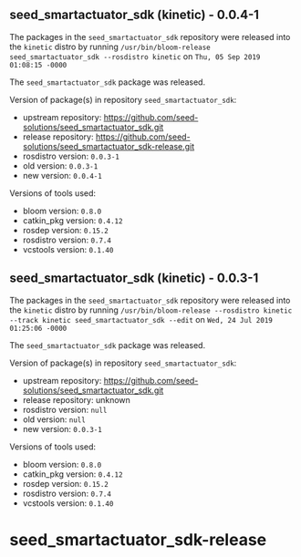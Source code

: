 ## seed_smartactuator_sdk (kinetic) - 0.0.4-1

The packages in the `seed_smartactuator_sdk` repository were released into the `kinetic` distro by running `/usr/bin/bloom-release seed_smartactuator_sdk --rosdistro kinetic` on `Thu, 05 Sep 2019 01:08:15 -0000`

The `seed_smartactuator_sdk` package was released.

Version of package(s) in repository `seed_smartactuator_sdk`:

- upstream repository: https://github.com/seed-solutions/seed_smartactuator_sdk.git
- release repository: https://github.com/seed-solutions/seed_smartactuator_sdk-release.git
- rosdistro version: `0.0.3-1`
- old version: `0.0.3-1`
- new version: `0.0.4-1`

Versions of tools used:

- bloom version: `0.8.0`
- catkin_pkg version: `0.4.12`
- rosdep version: `0.15.2`
- rosdistro version: `0.7.4`
- vcstools version: `0.1.40`


## seed_smartactuator_sdk (kinetic) - 0.0.3-1

The packages in the `seed_smartactuator_sdk` repository were released into the `kinetic` distro by running `/usr/bin/bloom-release --rosdistro kinetic --track kinetic seed_smartactuator_sdk --edit` on `Wed, 24 Jul 2019 01:25:06 -0000`

The `seed_smartactuator_sdk` package was released.

Version of package(s) in repository `seed_smartactuator_sdk`:

- upstream repository: https://github.com/seed-solutions/seed_smartactuator_sdk.git
- release repository: unknown
- rosdistro version: `null`
- old version: `null`
- new version: `0.0.3-1`

Versions of tools used:

- bloom version: `0.8.0`
- catkin_pkg version: `0.4.12`
- rosdep version: `0.15.2`
- rosdistro version: `0.7.4`
- vcstools version: `0.1.40`


# seed_smartactuator_sdk-release
